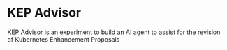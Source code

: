 # KEP Advisor

KEP Advisor is an experiment to build an AI agent to assist for the revision of Kubernetes Enhancement Proposals

